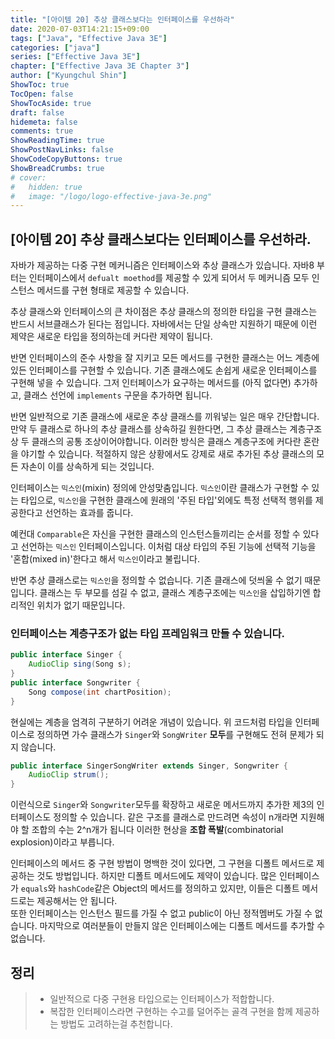 ```yaml
---
title: "[아이템 20] 추상 클래스보다는 인터페이스를 우선하라"
date: 2020-07-03T14:21:15+09:00
tags: ["Java", "Effective Java 3E"]
categories: ["java"]
series: ["Effective Java 3E"]
chapter: ["Effective Java 3E Chapter 3"]
author: ["Kyungchul Shin"]
ShowToc: true
TocOpen: false
ShowTocAside: true
draft: false
hidemeta: false
comments: true
ShowReadingTime: true
ShowPostNavLinks: false
ShowCodeCopyButtons: true
ShowBreadCrumbs: true
# cover:
#   hidden: true
#   image: "/logo/logo-effective-java-3e.png"
---
```

## [아이템 20] 추상 클래스보다는 인터페이스를 우선하라.

자바가 제공하는 다중 구현 메커니즘은 인터페이스와 추상 클래스가 있습니다. 자바8 부터는 인터페이스에서   `defualt moethod`를 제공할 수 있게 되어서 두 메커니즘 모두 인스턴스 메서드를 구현 형태로 제공할 수 있습니다.
   
추상 클래스와 인터페이스의 큰 차이점은 추상 클래스의 정의한 타입을 구현 클래스는 반드시 서브클래스가 된다는 점입니다. 자바에서는 단일 상속만 지원하기 때문에 이런 제약은 새로운 타입을 정의하는데 커다란 제약이 됩니다.
   
반면 인터페이스의 준수 사항을 잘 지키고 모든 메서드를 구현한 클래스는 어느 계층에 있든 인터페이스를 구현할 수 있습니다. 기존 클래스에도 손쉽게 새로운 인터페이스를 구현해 넣을 수 있습니다. 그저 인터페이스가 요구하는 메서드를 (아직 없다면) 추가하고, 클래스 선언에 `implements` 구문을 추가하면 됩니다.
   
반면 일반적으로 기존 클래스에 새로운 추상 클래스를 끼워넣는 일은 매우 간단합니다. 만약 두 클래스로 하나의 추상 클래스를 상속하길 원한다면, 그 추상 클래스는 계층구조상 두 클래스의 공통 조상이어야합니다. 
이러한 방식은 클래스 계층구조에 커다란 혼란을 야기할 수 있습니다. 적절하지 않은 상황에서도 강제로 새로 추가된 추상 클래스의 모든 자손이 이를 상속하게 되는 것입니다.

인터페이스는 `믹스인`(mixin) 정의에 안성맞춤입니다. `믹스인`이란 클래스가 구현할 수 있는 타입으로, `믹스인`을 구현한 클래스에 원래의 '주된 타입'외에도 특정 선택적 행위를 제공한다고 선언하는 효과를 줍니다.
   
예컨대 `Comparable`은 자신을 구현한 클래스의 인스턴스들끼리는 순서를 정할 수 있다고 선언하는 `믹스인` 인터페이스입니다. 이처럼 대상 타입의 주된 기능에 선택적 기능을 '혼합(mixed in)'한다고 해서 `믹스인`이라고 불립니다.
   
반면 추상 클래스로는 `믹스인`을 정의할 수 없습니다. 기존 클래스에 덧씌울 수 없기 때문입니다. 클래스는 두 부모를 섬길 수 없고, 클래스 계층구조에는 `믹스인`을 삽입하기엔 합리적인 위치가 없기 때문입니다.

### **인터페이스는 계층구조가 없는 타입 프레임워크 만들 수 있습니다.**
``` java
public interface Singer {
    AudioClip sing(Song s);
}
public interface Songwriter {
    Song compose(int chartPosition);
}
```
현실에는 계층을 엄격히 구분하기 어려운 개념이 있습니다. 위 코드처럼 타입을 인터페이스로 정의하면 가수 클래스가 `Singer`와 `SongWriter` **모두**를 구현해도 전혀 문제가 되지 않습니다.
``` java
public interface SingerSongWriter extends Singer, Songwriter {
    AudioClip strum();
}
```
이런식으로 `Singer`와 `Songwriter`모두를 확장하고 새로운 메서드까지 추가한 제3의 인터페이스도 정의할 수 있습니다. 같은 구조를 클래스로 만드려면 속성이 n개라면 지원해야 할 조합의 수는 2^n개가 됩니다 이러한 현상을 **조합 폭발**(combinatorial explosion)이라고 부릅니다.   

인터페이스의 메서드 중 구현 방법이 명백한 것이 있다면, 그 구현을 디폴트 메서드로 제공하는 것도 방법입니다. 하지만 디폴트 메서드에도 제약이 있습니다. 많은 인터페이스가 `equals`와 `hashCode`같은 Object의 메서드를 정의하고 있지만, 이들은 디폴트 메서드로는 제공해서는 안 됩니다.   
또한 인터페이스는 인스턴스 필드를 가질 수 없고 public이 아닌 정적멤버도 가질 수 없습니다. 마지막으로 여러분들이 만들지 않은 인터페이스에는 디폴트 메서드를 추가할 수 없습니다.   
## 정리
> - 일반적으로 다중 구현용 타입으로는 인터페이스가 적합합니다.
> - 복잡한 인터페이스라면 구현하는 수고를 덜어주는 골격 구현을 함께 제공하는 방법도 고려하는걸 추천합니다.
